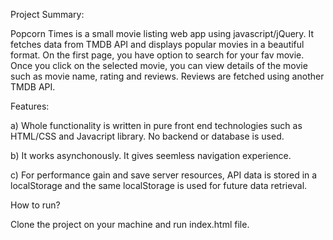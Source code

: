 Project Summary: 

Popcorn Times is a small movie listing web app using javascript/jQuery. 
It fetches data from TMDB API and displays popular movies in a beautiful 
format. On the first page, you have option to search for your fav movie.
Once you click on the selected movie, you can view details of the movie 
such as movie name, rating and reviews. Reviews are fetched using another 
TMDB API. 

Features:
 
a) Whole functionality is written in pure front end technologies such as 
HTML/CSS and Javacript library. No backend or database is used.

b) It works asynchonously. It gives seemless navigation experience.

c) For performance gain and save server resources, API data is stored in 
a localStorage and the same localStorage is used for future data retrieval.
 
How to run? 

Clone the project on your machine and run index.html file.


